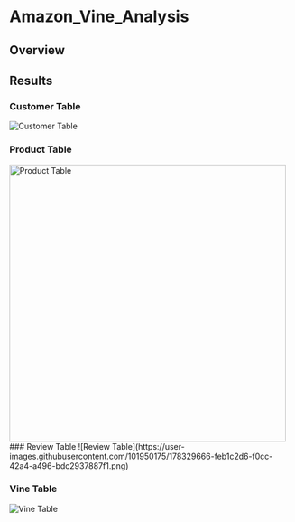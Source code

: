 # Amazon_Vine_Analysis
## Overview
## Results
### Customer Table
![Customer Table](https://user-images.githubusercontent.com/101950175/178329590-07ee5fbc-4dca-4b78-b5f2-d04ad3c0706d.png)
### Product Table
<img width="490" alt="Product Table" src="https://user-images.githubusercontent.com/101950175/178329712-570c9baa-368d-483a-8ce7-28b8e1b3d3f2.png">
### Review Table
![Review Table](https://user-images.githubusercontent.com/101950175/178329666-feb1c2d6-f0cc-42a4-a496-bdc2937887f1.png)

### Vine Table
![Vine Table](https://user-images.githubusercontent.com/101950175/178329684-d8736221-81d8-4295-a49d-a65d4d027c22.png)
